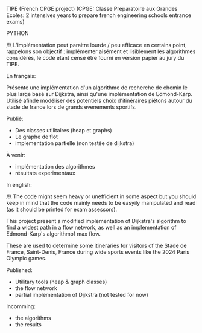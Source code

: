 TIPE 
(French CPGE project)
(CPGE: Classe Préparatoire aux Grandes Ecoles: 2 intensives years to prepare french engineering schools entrance exams)

PYTHON

/!\ L'implémentation peut paraitre lourde / peu efficace en certains point, rappelons son objectif : implémenter aisément et lisiblement les algorithmes considérés, le code étant censé être fourni en version papier au jury du TIPE.


En français:

Présente une implémentation d'un algorithme de recherche de chemin le plus large basé sur Dijkstra, ainsi qu'une implémentation de Edmond-Karp.
Utilisé afinde modéliser des potentiels choix d'itinéraires piétons autour du stade de france lors de grands evenements sportifs.

Publié:
- Des classes utilitaires (heap et graphs)
- Le graphe de flot
- implementation partielle (non testée de dijkstra)

À venir:
- implémentation des algorithmes
- résultats experimentaux

In english:

/!\ The code might seem heavy or unefficient in some aspect but you should keep in mind that the code mainly needs to be easyily manipulated and read (as it should be printed for exam assessors).

This project present a modified implementation of Dijkstra's algorithm to find a widest path in a flow network, as well as an implementation of Edmond-Karp's algorithmof max flow. 

These are used to determine some itineraries for visitors of the Stade de France, Saint-Denis, France during wide sports events like the 2024 Paris Olympic games.

Published:
- Utilitary tools (heap & graph classes)
- the flow network
- partial implementation of Dijkstra (not tested for now)

Incomming:
- the algorithms
- the results

